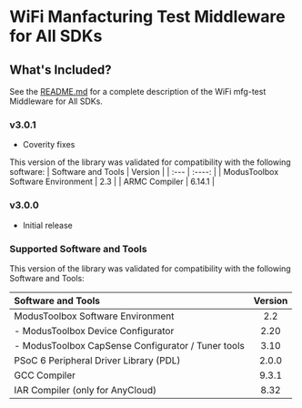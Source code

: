 # WiFi Manfacturing Test Middleware for All SDKs

## What's Included?
See the [README.md](./README.md) for a complete description of the WiFi mfg-test Middleware for All SDKs.

### v3.0.1
* Coverity fixes

This version of the library was validated for compatibility with the following software:
| Software and Tools                                      | Version |
| :---                                                    | :----:  |
| ModusToolbox Software Environment                       | 2.3     |
| ARMC Compiler                                           | 6.14.1  |


### v3.0.0
* Initial release

### Supported Software and Tools
This version of the library was validated for compatibility with the following Software and Tools:

| Software and Tools                                      | Version |
| :---                                                    | :----:  |
| ModusToolbox Software Environment                       | 2.2     |
| - ModusToolbox Device Configurator                      | 2.20    |
| - ModusToolbox CapSense Configurator / Tuner tools      | 3.10    |
| PSoC 6 Peripheral Driver Library (PDL)                  | 2.0.0   |
| GCC Compiler                                            | 9.3.1   |
| IAR Compiler (only for AnyCloud)                        | 8.32    |
